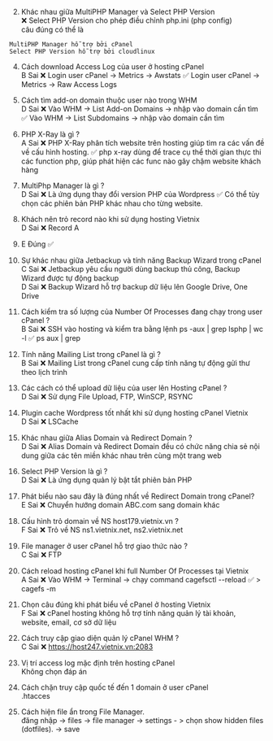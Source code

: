 2. Khác nhau giữa MultiPHP Manager và Select PHP Version   
❌ Select PHP Version cho phép điều chỉnh php.ini (php config)  
câu đúng có thể là    
```
MultiPHP Manager hỗ trợ bởi cPanel
Select PHP Version hỗ trợ bởi cloudlinux
```

4. Cách download Access Log của user ở hosting cPanel  
B Sai  ❌ Login user cPanel -> Metrics -> Awstats
✅ Login user cPanel -> Metrics -> Raw Access Logs

6. Cách tìm add-on domain thuộc user nào trong WHM  
D Sai  ❌ Vào WHM -> List Add-on Domains -> nhập vào domain cần tìm
✅ Vào WHM -> List Subdomains -> nhập vào domain cần tìm

8. PHP X-Ray là gì ?   
A Sai  ❌ PHP X-Ray phân tích website trên hosting giúp tìm ra các vấn đề về cấu hình hosting.
✅ php x-ray dùng để trace cụ thể thời gian thực thi các function php, giúp phát hiện các func nào gây chậm website khách hàng

10. MultiPhp Manager là gì ?    
D Sai  ❌ Là ứng dụng thay đổi version PHP của Wordpress
✅ Có thể tùy chọn các phiên bản PHP khác nhau cho từng website.

12.  Khách nên trỏ record nào khi sử dụng hosting Vietnix   
D Sai  ❌ Record A  

13. E Đúng ✅  

14. Sự khác nhau giữa Jetbackup và tính năng Backup Wizard trong cPanel  
C Sai  ❌ Jetbackup yêu cầu người dùng backup thủ công, Backup Wizard được tự động backup  
D Sai  ❌ Backup Wizard hỗ trợ backup dữ liệu lên Google Drive, One Drive  

16. Cách kiểm tra số lượng của Number Of Processes đang chạy trong user cPanel ?   
B Sai  ❌ SSH vào hosting và kiểm tra bằng lệnh ps -aux | grep lsphp  | wc -l
✅ ps aux | grep <user> 

18. Tính năng Mailing List trong cPanel là gì ?  
B Sai  ❌ Mailing List trong cPanel cung cấp tính năng tự động gửi thư theo lịch trình  

19. Các cách có thể upload dữ liệu của user lên Hosting cPanel ?  
D Sai  ❌ Sử dụng File Upload, FTP, WinSCP, RSYNC   

20. Plugin cache Wordpress tốt nhất khi sử dụng hosting cPanel Vietnix   
D Sai  ❌ LSCache  

21. Khác nhau giữa Alias Domain và Redirect Domain ?   
D Sai  ❌ Alias Domain và Redirect Domain đều có chức năng chia sẻ nội dung giữa các tên miền khác nhau trên cùng một trang web  

22. Select PHP Version là gì ?  
D Sai  ❌ Là ứng dụng quản lý bật tắt phiên bản PHP  

23. Phát biểu nào sau đây là đúng nhất về Redirect Domain trong cPanel?  
E Sai  ❌ Chuyển hướng domain ABC.com sang domain khác  

24. Cấu hình trỏ domain về NS host179.vietnix.vn ?   
F Sai  ❌ Trỏ về NS ns1.vietnix.net, ns2.vietnix.net  

26. File manager ở user cPanel hỗ trợ giao thức nào ?   
C Sai  ❌ FTP  

27. Cách reload hosting cPanel khi full Number Of Processes tại Vietnix  
A Sai  ❌ Vào WHM -> Terminal -> chạy command cagefsctl  --reload <user>
✅ > cagefs -m <user>

29. Chọn câu đúng khi phát biểu về cPanel ở hosting Vietnix   
F Sai  ❌ cPanel hosting không hỗ trợ tính năng quản lý tài khoản, website, email, cơ sở dữ liệu  

30.  Cách truy cập giao diện quản lý cPanel WHM ?  
C Sai  ❌ https://host247.vietnix.vn:2083  

30. Vị trí access log mặc định trên hosting cPanel  
Không chọn đáp án


13. Cách chặn truy cập quốc tế đến 1 domain ở user cPanel  
.htacces

6. Cách hiện file ẩn trong File Manager.  
đăng nhập -> files -> file manager -> settings - > chọn show hidden files (dotfiles). -> save
